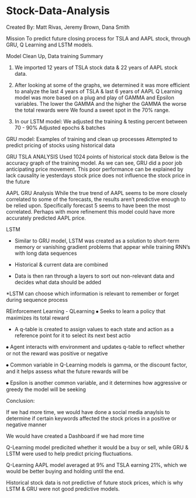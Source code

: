 # Stock-Data-Analysis
Created By: Matt Rivas, Jeremy Brown, Dana Smith 

Mission
To predict future closing process for TSLA and AAPL stock, through GRU, Q Learning and LSTM models.

Model Clean Up, Data training Summary
1. We imported 12 years  of TSLA  stock data & 22 years of AAPL stock data. 

2. After looking at some of the graphs, we determined it was more efficient to analyze the last 4 years of TSLA & last 6 years of AAPL
Q Learning model was more based on a plug and play of GAMMA and Epsilon variables. The lower the GAMMA and the higher the GAMMA the worse the total rewards were
We found a sweet spot in the 70% range.

3. In our LSTM model:
We adjusted the training & testing percent between 70 - 90%
Adjusted epochs & batches 

GRU model: 
Examples of training and clean up processes
Attempted to predict pricing of stocks using historical data

GRU TSLA ANALYSIS
Used 1024 points of historical stock data
Below is the accuracy graph of the training model.
As we can see, GRU did a poor job anticipating price movement. 
This poor performance can be explained by lack causality ie yesterdays stock price does not influence the stock price in the future

AAPL GRU Analysis 
While the true trend of AAPL seems to be more closely correlated to some of the forecasts, the results aren’t predictive enough to be relied upon. Specifically forecast 5 seems to have been the most correlated. Perhaps with more refinement this model could have more accurately predicted AAPL price. 

LSTM
* Similar to GRU model, LSTM was created as a solution to short-term memory or vanishing gradient problems that appear while training RNN’s with long data sequences

* Historical & current data are combined 

* Data is then ran through a layers to sort out non-relevant data and decides what data should be added 

*LSTM can choose which information is relevant to remember or forget during sequence process  

REinforcement Learning - QLearning
⦁ Seeks to learn a policy that maximizes its total reward

* A q-table is created to assign values to each state and action as a reference point for it to select its next best actio

⦁ Agent interacts with environment and updates q-table to reflect whether or not the reward was positive or negative

⦁ Common variable in Q-Learning models is gamma, or the discount factor, and it helps assess what the future rewards will be

⦁ Epsilon is another common variable, and it determines how aggressive or greedy the model will be seeking

Conclusion:

If we had more time, we would have done a social media anaylsis to determine if certain keywords affected the stock prices in a positive or negative manner

We would have created a Dashboard if we had more time

Q-Learning model predicited whether it would be a buy or sell, while GRU & LSTM were used to help predict pricing fluctuations.

Q-Learning AAPL model averaged at 9% and TSLA earning 21%, which we would be better buying and holding until the end. 

Historical stock data is not predictive of future stock prices, which is why LSTM & GRU were not good predictive models.






